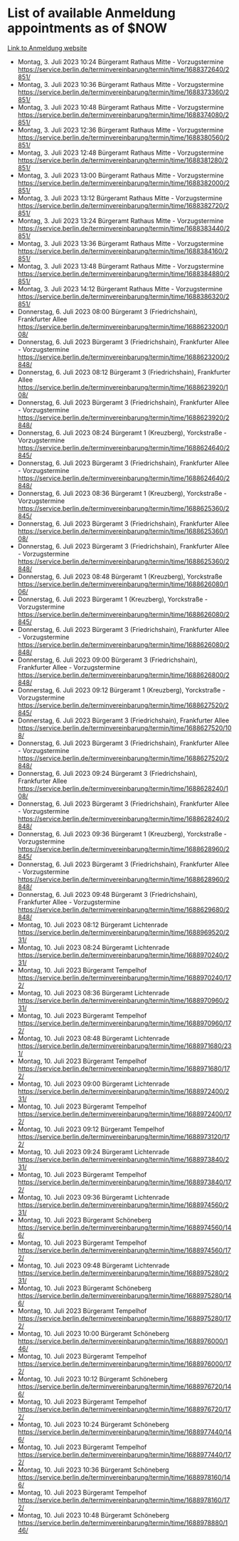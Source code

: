 # List of available Anmeldung appointments as of $NOW
[Link to Anmeldung website](https://service.berlin.de/terminvereinbarung/termin/tag.php?termin=1&anliegen[]=120686&dienstleisterlist=122210,122217,327316,122219,327312,122227,327314,122231,327346,122243,327348,122254,122252,329742,122260,329745,122262,329748,122271,327278,122273,327274,122277,327276,330436,122280,327294,122282,327290,122284,327292,122291,327270,122285,327266,122286,327264,122296,327268,150230,329760,122297,327286,122294,327284,122312,329763,122314,329775,122304,327330,122311,327334,122309,327332,317869,122281,327352,122279,329772,122283,122276,327324,122274,327326,122267,329766,122246,327318,122251,327320,122257,327322,122208,327298,122226,327300&herkunft=http%3A%2F%2Fservice.berlin.de%2Fdienstleistung%2F120686%2F)
- Montag, 3. Juli 2023 10:24 Bürgeramt Rathaus Mitte - Vorzugstermine https://service.berlin.de/terminvereinbarung/termin/time/1688372640/2851/
- Montag, 3. Juli 2023 10:36 Bürgeramt Rathaus Mitte - Vorzugstermine https://service.berlin.de/terminvereinbarung/termin/time/1688373360/2851/
- Montag, 3. Juli 2023 10:48 Bürgeramt Rathaus Mitte - Vorzugstermine https://service.berlin.de/terminvereinbarung/termin/time/1688374080/2851/
- Montag, 3. Juli 2023 12:36 Bürgeramt Rathaus Mitte - Vorzugstermine https://service.berlin.de/terminvereinbarung/termin/time/1688380560/2851/
- Montag, 3. Juli 2023 12:48 Bürgeramt Rathaus Mitte - Vorzugstermine https://service.berlin.de/terminvereinbarung/termin/time/1688381280/2851/
- Montag, 3. Juli 2023 13:00 Bürgeramt Rathaus Mitte - Vorzugstermine https://service.berlin.de/terminvereinbarung/termin/time/1688382000/2851/
- Montag, 3. Juli 2023 13:12 Bürgeramt Rathaus Mitte - Vorzugstermine https://service.berlin.de/terminvereinbarung/termin/time/1688382720/2851/
- Montag, 3. Juli 2023 13:24 Bürgeramt Rathaus Mitte - Vorzugstermine https://service.berlin.de/terminvereinbarung/termin/time/1688383440/2851/
- Montag, 3. Juli 2023 13:36 Bürgeramt Rathaus Mitte - Vorzugstermine https://service.berlin.de/terminvereinbarung/termin/time/1688384160/2851/
- Montag, 3. Juli 2023 13:48 Bürgeramt Rathaus Mitte - Vorzugstermine https://service.berlin.de/terminvereinbarung/termin/time/1688384880/2851/
- Montag, 3. Juli 2023 14:12 Bürgeramt Rathaus Mitte - Vorzugstermine https://service.berlin.de/terminvereinbarung/termin/time/1688386320/2851/
- Donnerstag, 6. Juli 2023 08:00 Bürgeramt 3 (Friedrichshain), Frankfurter Allee https://service.berlin.de/terminvereinbarung/termin/time/1688623200/108/
- Donnerstag, 6. Juli 2023  Bürgeramt 3 (Friedrichshain), Frankfurter Allee - Vorzugstermine https://service.berlin.de/terminvereinbarung/termin/time/1688623200/2848/
- Donnerstag, 6. Juli 2023 08:12 Bürgeramt 3 (Friedrichshain), Frankfurter Allee https://service.berlin.de/terminvereinbarung/termin/time/1688623920/108/
- Donnerstag, 6. Juli 2023  Bürgeramt 3 (Friedrichshain), Frankfurter Allee - Vorzugstermine https://service.berlin.de/terminvereinbarung/termin/time/1688623920/2848/
- Donnerstag, 6. Juli 2023 08:24 Bürgeramt 1 (Kreuzberg), Yorckstraße - Vorzugstermine https://service.berlin.de/terminvereinbarung/termin/time/1688624640/2845/
- Donnerstag, 6. Juli 2023  Bürgeramt 3 (Friedrichshain), Frankfurter Allee - Vorzugstermine https://service.berlin.de/terminvereinbarung/termin/time/1688624640/2848/
- Donnerstag, 6. Juli 2023 08:36 Bürgeramt 1 (Kreuzberg), Yorckstraße - Vorzugstermine https://service.berlin.de/terminvereinbarung/termin/time/1688625360/2845/
- Donnerstag, 6. Juli 2023  Bürgeramt 3 (Friedrichshain), Frankfurter Allee https://service.berlin.de/terminvereinbarung/termin/time/1688625360/108/
- Donnerstag, 6. Juli 2023  Bürgeramt 3 (Friedrichshain), Frankfurter Allee - Vorzugstermine https://service.berlin.de/terminvereinbarung/termin/time/1688625360/2848/
- Donnerstag, 6. Juli 2023 08:48 Bürgeramt 1 (Kreuzberg), Yorckstraße https://service.berlin.de/terminvereinbarung/termin/time/1688626080/106/
- Donnerstag, 6. Juli 2023  Bürgeramt 1 (Kreuzberg), Yorckstraße - Vorzugstermine https://service.berlin.de/terminvereinbarung/termin/time/1688626080/2845/
- Donnerstag, 6. Juli 2023  Bürgeramt 3 (Friedrichshain), Frankfurter Allee - Vorzugstermine https://service.berlin.de/terminvereinbarung/termin/time/1688626080/2848/
- Donnerstag, 6. Juli 2023 09:00 Bürgeramt 3 (Friedrichshain), Frankfurter Allee - Vorzugstermine https://service.berlin.de/terminvereinbarung/termin/time/1688626800/2848/
- Donnerstag, 6. Juli 2023 09:12 Bürgeramt 1 (Kreuzberg), Yorckstraße - Vorzugstermine https://service.berlin.de/terminvereinbarung/termin/time/1688627520/2845/
- Donnerstag, 6. Juli 2023  Bürgeramt 3 (Friedrichshain), Frankfurter Allee https://service.berlin.de/terminvereinbarung/termin/time/1688627520/108/
- Donnerstag, 6. Juli 2023  Bürgeramt 3 (Friedrichshain), Frankfurter Allee - Vorzugstermine https://service.berlin.de/terminvereinbarung/termin/time/1688627520/2848/
- Donnerstag, 6. Juli 2023 09:24 Bürgeramt 3 (Friedrichshain), Frankfurter Allee https://service.berlin.de/terminvereinbarung/termin/time/1688628240/108/
- Donnerstag, 6. Juli 2023  Bürgeramt 3 (Friedrichshain), Frankfurter Allee - Vorzugstermine https://service.berlin.de/terminvereinbarung/termin/time/1688628240/2848/
- Donnerstag, 6. Juli 2023 09:36 Bürgeramt 1 (Kreuzberg), Yorckstraße - Vorzugstermine https://service.berlin.de/terminvereinbarung/termin/time/1688628960/2845/
- Donnerstag, 6. Juli 2023  Bürgeramt 3 (Friedrichshain), Frankfurter Allee - Vorzugstermine https://service.berlin.de/terminvereinbarung/termin/time/1688628960/2848/
- Donnerstag, 6. Juli 2023 09:48 Bürgeramt 3 (Friedrichshain), Frankfurter Allee - Vorzugstermine https://service.berlin.de/terminvereinbarung/termin/time/1688629680/2848/
- Montag, 10. Juli 2023 08:12 Bürgeramt Lichtenrade https://service.berlin.de/terminvereinbarung/termin/time/1688969520/231/
- Montag, 10. Juli 2023 08:24 Bürgeramt Lichtenrade https://service.berlin.de/terminvereinbarung/termin/time/1688970240/231/
- Montag, 10. Juli 2023  Bürgeramt Tempelhof https://service.berlin.de/terminvereinbarung/termin/time/1688970240/172/
- Montag, 10. Juli 2023 08:36 Bürgeramt Lichtenrade https://service.berlin.de/terminvereinbarung/termin/time/1688970960/231/
- Montag, 10. Juli 2023  Bürgeramt Tempelhof https://service.berlin.de/terminvereinbarung/termin/time/1688970960/172/
- Montag, 10. Juli 2023 08:48 Bürgeramt Lichtenrade https://service.berlin.de/terminvereinbarung/termin/time/1688971680/231/
- Montag, 10. Juli 2023  Bürgeramt Tempelhof https://service.berlin.de/terminvereinbarung/termin/time/1688971680/172/
- Montag, 10. Juli 2023 09:00 Bürgeramt Lichtenrade https://service.berlin.de/terminvereinbarung/termin/time/1688972400/231/
- Montag, 10. Juli 2023  Bürgeramt Tempelhof https://service.berlin.de/terminvereinbarung/termin/time/1688972400/172/
- Montag, 10. Juli 2023 09:12 Bürgeramt Tempelhof https://service.berlin.de/terminvereinbarung/termin/time/1688973120/172/
- Montag, 10. Juli 2023 09:24 Bürgeramt Lichtenrade https://service.berlin.de/terminvereinbarung/termin/time/1688973840/231/
- Montag, 10. Juli 2023  Bürgeramt Tempelhof https://service.berlin.de/terminvereinbarung/termin/time/1688973840/172/
- Montag, 10. Juli 2023 09:36 Bürgeramt Lichtenrade https://service.berlin.de/terminvereinbarung/termin/time/1688974560/231/
- Montag, 10. Juli 2023  Bürgeramt Schöneberg https://service.berlin.de/terminvereinbarung/termin/time/1688974560/146/
- Montag, 10. Juli 2023  Bürgeramt Tempelhof https://service.berlin.de/terminvereinbarung/termin/time/1688974560/172/
- Montag, 10. Juli 2023 09:48 Bürgeramt Lichtenrade https://service.berlin.de/terminvereinbarung/termin/time/1688975280/231/
- Montag, 10. Juli 2023  Bürgeramt Schöneberg https://service.berlin.de/terminvereinbarung/termin/time/1688975280/146/
- Montag, 10. Juli 2023  Bürgeramt Tempelhof https://service.berlin.de/terminvereinbarung/termin/time/1688975280/172/
- Montag, 10. Juli 2023 10:00 Bürgeramt Schöneberg https://service.berlin.de/terminvereinbarung/termin/time/1688976000/146/
- Montag, 10. Juli 2023  Bürgeramt Tempelhof https://service.berlin.de/terminvereinbarung/termin/time/1688976000/172/
- Montag, 10. Juli 2023 10:12 Bürgeramt Schöneberg https://service.berlin.de/terminvereinbarung/termin/time/1688976720/146/
- Montag, 10. Juli 2023  Bürgeramt Tempelhof https://service.berlin.de/terminvereinbarung/termin/time/1688976720/172/
- Montag, 10. Juli 2023 10:24 Bürgeramt Schöneberg https://service.berlin.de/terminvereinbarung/termin/time/1688977440/146/
- Montag, 10. Juli 2023  Bürgeramt Tempelhof https://service.berlin.de/terminvereinbarung/termin/time/1688977440/172/
- Montag, 10. Juli 2023 10:36 Bürgeramt Schöneberg https://service.berlin.de/terminvereinbarung/termin/time/1688978160/146/
- Montag, 10. Juli 2023  Bürgeramt Tempelhof https://service.berlin.de/terminvereinbarung/termin/time/1688978160/172/
- Montag, 10. Juli 2023 10:48 Bürgeramt Schöneberg https://service.berlin.de/terminvereinbarung/termin/time/1688978880/146/
